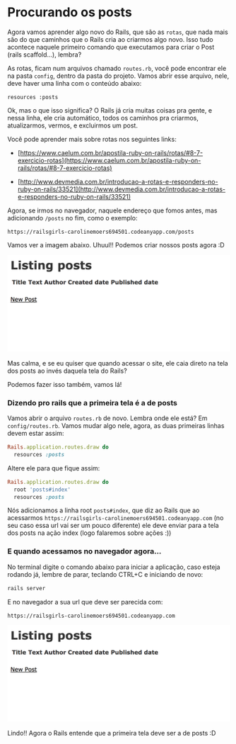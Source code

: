 # Procurando os posts


Agora vamos aprender algo novo do Rails, que são as `rotas`, que nada mais são do que caminhos que o Rails cria ao criarmos algo novo. Isso tudo acontece naquele primeiro comando que executamos para criar o Post (rails scaffold...), lembra?

As rotas, ficam num arquivos chamado `routes.rb`, você pode encontrar ele na pasta `config`, dentro da pasta do projeto. Vamos abrir esse arquivo, nele, deve haver uma linha com o conteúdo abaixo:

```
resources :posts
```

Ok, mas o que isso significa? O Rails já cria muitas coisas pra gente, e nessa linha, ele cria automático, todos os caminhos pra criarmos, atualizarmos, vermos, e excluirmos um post.

Você pode aprender mais sobre rotas nos seguintes links:
- [https://www.caelum.com.br/apostila-ruby-on-rails/rotas/#8-7-exercicio-rotas](https://www.caelum.com.br/apostila-ruby-on-rails/rotas/#8-7-exercicio-rotas)

- [http://www.devmedia.com.br/introducao-a-rotas-e-responders-no-ruby-on-rails/33521](http://www.devmedia.com.br/introducao-a-rotas-e-responders-no-ruby-on-rails/33521)


Agora, se irmos no navegador, naquele endereço que fomos antes, mas adicionando `/posts` no fim, como o exemplo:

```
https://railsgirls-carolinemoers694501.codeanyapp.com/posts
```

Vamos ver a imagem abaixo. Uhuul!! Podemos criar nossos posts agora :D

![Lista de Posts](../images/rails/lista_posts.png)

Mas calma, e se eu quiser que quando acessar o site, ele caia direto na tela dos posts ao invés daquela tela do Rails?

Podemos fazer isso também, vamos lá!

### Dizendo pro rails que a primeira tela é a de posts

Vamos abrir o arquivo `routes.rb` de novo. Lembra onde ele está? Em `config/routes.rb`.
Vamos mudar algo nele, agora, as duas primeiras linhas devem estar assim:

```ruby
Rails.application.routes.draw do
  resources :posts
```

Altere ele para que fique assim:

```ruby
Rails.application.routes.draw do
  root 'posts#index'
  resources :posts
```

Nós adicionamos a linha root `posts#index`, que diz ao Rails que ao acessarmos `https://railsgirls-carolinemoers694501.codeanyapp.com` (no seu caso essa url vai ser um pouco diferente) ele deve enviar para a tela dos posts na ação index (logo falaremos sobre ações :))

### E quando acessamos no navegador agora...

No terminal digite o comando abaixo para iniciar a aplicação, caso esteja rodando já, lembre de parar, teclando CTRL+C e iniciando de novo:

```sh
rails server
```

E no navegador a sua url que deve ser parecida com:

```
https://railsgirls-carolinemoers694501.codeanyapp.com
```

![Lista de Posts](../images/rails/lista_posts.png)


Lindo!! Agora o Rails entende que a primeira tela deve ser a de posts :D
